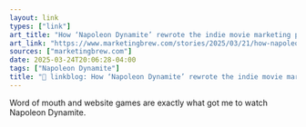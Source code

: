 ```yaml
---
layout: link
types: ["link"]
art_title: "How ‘Napoleon Dynamite’ rewrote the indie movie marketing playbook"
art_link: "https://www.marketingbrew.com/stories/2025/03/21/how-napoleon-dynamite-rewrote-the-indie-movie-marketing-playbook"
sources: ["marketingbrew.com"]
date: 2025-03-24T20:06:28-04:00
tags: ["Napoleon Dynamite"]
title: "🔗 linkblog: How ‘Napoleon Dynamite’ rewrote the indie movie marketing playbook"
---
```

Word of mouth and website games are exactly what got me to watch Napoleon Dynamite.